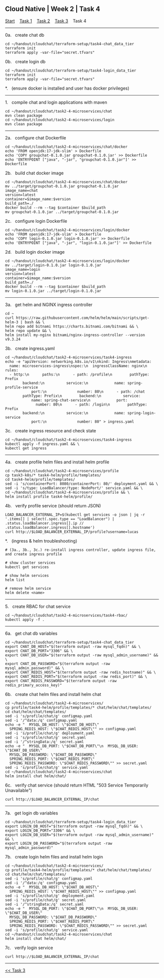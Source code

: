 ## Cloud Native | Week 2 | Task 4

[Start](https://github.com/AFC-AI2C-Cohort-04/coleman-code/blob/main/cloud_native/week_2/start.md)    [Task 1](https://github.com/AFC-AI2C-Cohort-04/coleman-code/blob/main/cloud_native/week_2/task_1.md)    [Task 2](https://github.com/AFC-AI2C-Cohort-04/coleman-code/blob/main/cloud_native/week_2/task_2.md)    [Task 3](https://github.com/AFC-AI2C-Cohort-04/coleman-code/blob/main/cloud_native/week_2/task_3.md)    Task 4

---

0a.   create chat db
```
cd ~/handout/cloudchat/terraform-setup/task4-chat_data_tier
terraform init
terraform apply -var-file="secret.tfvars"
```

0b.   create login db
```
cd ~/handout/cloudchat/terraform-setup/task4-login_data_tier
terraform init
terraform apply -var-file="secret.tfvars"
```

*.   (ensure docker is installed and user has docker privileges)

---

1.   compile chat and login applications with maven
```
cd ~/handout/cloudchat/task2-4-microservices/chat
mvn clean package
cd ~/handout/cloudchat/task2-4-microservices/login
mvn clean package
```

---

2a.   configure chat Dockerfile
```
cd ~/handout/cloudchat/task2-4-microservices/chat/docker
echo 'FROM openjdk:17-jdk-slim' > Dockerfile
echo 'COPY groupchat-0.1.0.jar groupchat-0.1.0.jar' >> Dockerfile
echo 'ENTRYPOINT ["java", "-jar", "groupchat-0.1.0.jar"]' >> Dockerfile
```

2b.   build chat docker image
```
cd ~/handout/cloudchat/task2-4-microservices/chat/docker
mv ../target/groupchat-0.1.0.jar groupchat-0.1.0.jar
image_name=chat
version=latest
container=$image_name:$version
build_path=./
docker build --rm --tag $container $build_path
mv groupchat-0.1.0.jar ../target/groupchat-0.1.0.jar
```

2c.   configure login Dockerfile
```
cd ~/handout/cloudchat/task2-4-microservices/login/docker
echo 'FROM openjdk:17-jdk-slim' > Dockerfile
echo 'COPY login-0.1.0.jar login-0.1.0.jar' >> Dockerfile
echo 'ENTRYPOINT ["java", "-jar", "login-0.1.0.jar"]' >> Dockerfile
```

2d.   build login docker image
```
cd ~/handout/cloudchat/task2-4-microservices/login/docker
mv ../target/login-0.1.0.jar login-0.1.0.jar
image_name=login
version=latest
container=$image_name:$version
build_path=./
docker build --rm --tag $container $build_path
mv login-0.1.0.jar ../target/login-0.1.0.jar
```

---

3a.   get helm and NGINX ingress controller
```
cd ~
curl https://raw.githubusercontent.com/helm/helm/main/scripts/get-helm-3 | bash && \
helm repo add bitnami https://charts.bitnami.com/bitnami && \
helm repo update && \
helm install my-nginx bitnami/nginx-ingress-controller --version v9.3.24
```

3b.   create ingress.yaml
```
cd ~/handout/cloudchat/task2-4-microservices/task4-ingress
echo -e "apiVersion: networking.k8s.io/v1\nkind: Ingress\nmetadata:
  name: microservices-ingress\nspec:\n  ingressClassName: nginx\n  rules:
  - http:\n      paths:\n      - path: /profile\n        pathType: Prefix
        backend:\n          service:\n            name: spring-profile-service
            port:\n              number: 80\n      - path: /chat
        pathType: Prefix\n        backend:\n          service:
            name: spring-chat-service\n            port:
              number: 80\n      - path: /login\n        pathType: Prefix
        backend:\n          service:\n            name: spring-login-service
            port:\n              number: 80" > ingress.yaml
```

3c.   create ingress resource and check state
```
cd ~/handout/cloudchat/task2-4-microservices/task4-ingress
kubectl apply -f ingress.yaml && \
kubectl get ingress
```

---

4a.   create profile helm files and install helm profile
```
cd ~/handout/cloudchat/task2-4-microservices/profile
cp task3-k8s/* task4-helm/profile/templates/
cd task4-helm/profile/templates/
sed -i 's/containerPort: 8080/containerPort: 80/' deployment.yaml && \
sed -i 's/type: LoadBalancer/type: NodePort/' service.yaml && \
cd ~/handout/cloudchat/task2-4-microservices/profile && \
helm install profile task4-helm/profile/
```

4b.   verify profile service (should return JSON)
```
LOAD_BALANCER_EXTERNAL_IP=$(kubectl get services -o json | jq -r '.items[] | select(.spec.type == "LoadBalancer") | .status.loadBalancer.ingress[].ip // .status.loadBalancer.ingress[].hostname')
curl http://$LOAD_BALANCER_EXTERNAL_IP/profile?username=lucas
```

*.   (ingress & helm troubleshooting)
```
# (3a., 3b., 3c.) re-install ingress controller, update ingress file, and create ingress profile

# show cluster services
kubectl get services

# show helm services
helm list

# remove helm service
helm delete <name>
```

---

5.   create RBAC for chat service
```
cd ~/handout/cloudchat/task2-4-microservices/task4-rbac/
kubectl apply -f .
```

---

6a.   get chat db variables
```
cd ~/handout/cloudchat/terraform-setup/task4-chat_data_tier
export CHAT_DB_HOST="$(terraform output -raw mysql_fqdn)" && \
export CHAT_DB_PORT="3306" && \
export CHAT_DB_USER="$(terraform output -raw mysql_admin_username)" && \
export CHAT_DB_PASSWORD="$(terraform output -raw mysql_admin_password)" && \
export CHAT_REDIS_HOST="$(terraform output -raw redis_hostname)" && \
export CHAT_REDIS_PORT="$(terraform output -raw redis_port)" && \
export CHAT_REDIS_PASSWORD="$(terraform output -raw redis_primary_access_key)"
```

6b.   create chat helm files and install helm chat
```
cd ~/handout/cloudchat/task2-4-microservices/
cp profile/task4-helm/profile/templates/* chat/helm/chat/templates/
cd chat/helm/chat/templates/
sed -i 's/profile/chat/g' configmap.yaml
sed -i '/^data:/q' configmap.yaml
echo -e "  MYSQL_DB_HOST: \"$CHAT_DB_HOST\"
  SPRING_REDIS_HOST: \"$CHAT_REDIS_HOST\"" >> configmap.yaml
sed -i 's/profile/chat/g' deployment.yaml
sed -i 's/profile/chat/g' secret.yaml
sed -i '/^stringData:/q' secret.yaml
echo -e "  MYSQL_DB_PORT: \"$CHAT_DB_PORT\"\n  MYSQL_DB_USER: \"$CHAT_DB_USER\"
  MYSQL_DB_PASSWORD: \"$CHAT_DB_PASSWORD\"
  SPRING_REDIS_PORT: \"$CHAT_REDIS_PORT\"
  SPRING_REDIS_PASSWORD: \"$CHAT_REDIS_PASSWORD\"" >> secret.yaml
sed -i 's/profile/chat/g' service.yaml
cd ~/handout/cloudchat/task2-4-microservices/chat
helm install chat helm/chat/
```

6c.   verify chat service (should return HTML "503 Service Temporarily Unavailable")
```
curl http://$LOAD_BALANCER_EXTERNAL_IP/chat
```

---

7a.   get login db variables
```
cd ~/handout/cloudchat/terraform-setup/task4-login_data_tier
export LOGIN_DB_HOST="$(terraform output -raw mysql_fqdn)" && \
export LOGIN_DB_PORT="3306" && \
export LOGIN_DB_USER="$(terraform output -raw mysql_admin_username)" && \
export LOGIN_DB_PASSWORD="$(terraform output -raw mysql_admin_password)"
```

7b.   create login helm files and install helm login
```
cd ~/handout/cloudchat/task2-4-microservices/
cp profile/task4-helm/profile/templates/* chat/helm/chat/templates/
cd chat/helm/chat/templates/
sed -i 's/profile/chat/g' configmap.yaml
sed -i '/^data:/q' configmap.yaml
echo -e "  MYSQL_DB_HOST: \"$CHAT_DB_HOST\"
  SPRING_REDIS_HOST: \"$CHAT_REDIS_HOST\"" >> configmap.yaml
sed -i 's/profile/chat/g' deployment.yaml
sed -i 's/profile/chat/g' secret.yaml
sed -i '/^stringData:/q' secret.yaml
echo -e "  MYSQL_DB_PORT: \"$CHAT_DB_PORT\"\n  MYSQL_DB_USER: \"$CHAT_DB_USER\"
  MYSQL_DB_PASSWORD: \"$CHAT_DB_PASSWORD\"
  SPRING_REDIS_PORT: \"$CHAT_REDIS_PORT\"
  SPRING_REDIS_PASSWORD: \"$CHAT_REDIS_PASSWORD\"" >> secret.yaml
sed -i 's/profile/chat/g' service.yaml
cd ~/handout/cloudchat/task2-4-microservices/chat
helm install chat helm/chat/
```

7c.   verify login service
```
curl http://$LOAD_BALANCER_EXTERNAL_IP/chat
```

---

[<< Task 3](https://github.com/AFC-AI2C-Cohort-04/coleman-code/blob/main/cloud_native/week_2/task_3.md)
